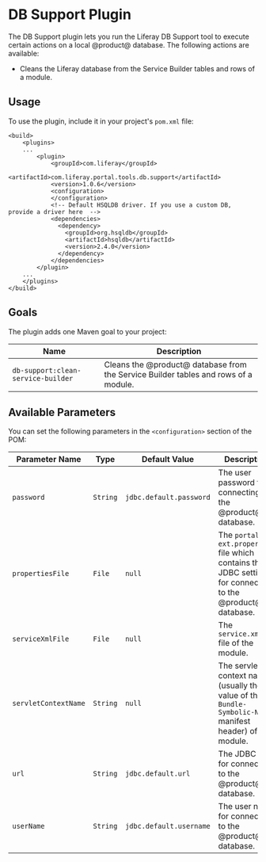 # DB Support Plugin [](id=db-support-plugin)

The DB Support plugin lets you run the Liferay DB Support tool to execute
certain actions on a local @product@ database. The following actions are
available:

- Cleans the Liferay database from the Service Builder tables and rows of a
  module.

## Usage [](id=usage)

To use the plugin, include it in your project's `pom.xml` file:

    <build>
        <plugins>
        ...
            <plugin>
                <groupId>com.liferay</groupId>
                <artifactId>com.liferay.portal.tools.db.support</artifactId>
                <version>1.0.6</version>
                <configuration>
                </configuration>
                <!-- Default HSQLDB driver. If you use a custom DB, provide a driver here  -->
                <dependencies>
                  <dependency>
                    <groupId>org.hsqldb</groupId>
                    <artifactId>hsqldb</artifactId>
                    <version>2.4.0</version>
                  </dependency>
                </dependencies>
            </plugin>
        ...
        </plugins>
    </build>

## Goals [](id=goals)

The plugin adds one Maven goal to your project:

Name | Description
---- | -----------
`db-support:clean-service-builder` |  Cleans the @product@ database from the Service Builder tables and rows of a module.

## Available Parameters [](id=available-parameters)

You can set the following parameters in the `<configuration>` section of the
POM:

Parameter Name | Type | Default Value | Description
------------- | ---- | ------------- | -----------
`password` | `String` | `jdbc.default.password` | The user password for connecting to the @product@ database.
`propertiesFile` | `File` | `null` | The `portal-ext.properties` file which contains the JDBC settings for connecting to the @product@ database.
`serviceXmlFile` | `File` | `null` | The `service.xml` file of the module.
`servletContextName` | `String` | `null` | The servlet context name (usually the value of the `Bundle-Symbolic-Name` manifest header) of the module.
`url` | `String` | `jdbc.default.url` | The JDBC URL for connecting to the @product@ database.
`userName` | `String` | `jdbc.default.username` | The user name for connecting to the @product@ database.
